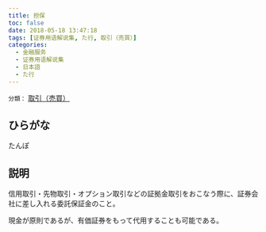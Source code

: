 ```yaml
---
title: 担保
toc: false
date: 2018-05-18 13:47:18
tags: [证券用语解说集, た行, 取引（売買）]
categories:
  - 金融服务
  - 证券用语解说集
  - 日本語
  - た行
---
```


`分類：` [取引（売買）](/tags/取引（売買）/)

## ひらがな

たんぽ

## 説明

信用取引・先物取引・オプション取引などの証拠金取引をおこなう際に、証券会社に差し入れる委託保証金のこと。

現金が原則であるが、有価証券をもって代用することも可能である。
